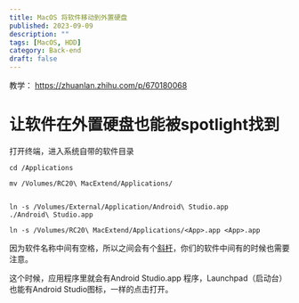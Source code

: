 ```yaml
---
title: MacOS 将软件移动到外置硬盘
published: 2023-09-09
description: ""
tags: [MacOS, HDD]
category: Back-end
draft: false
---
```

教学：
https://zhuanlan.zhihu.com/p/670180068


# 让软件在外置硬盘也能被spotlight找到

打开终端，进入系统自带的软件目录

```shell
cd /Applications

mv /Volumes/RC20\ MacExtend/Applications/


ln -s /Volumes/External/Application/Android\ Studio.app ./Android\ Studio.app

ln -s /Volumes/RC20\ MacExtend/Applications/<App>.app <App>.app
```

因为软件名称中间有空格，所以之间会有个[斜杆](https://zhida.zhihu.com/search?q=%E6%96%9C%E6%9D%86&zhida_source=entity&is_preview=1)，你们的软件中间有的时候也需要注意。

这个时候，应用程序里就会有Android Studio.app 程序，Launchpad（启动台）也能有Android Studio图标，一样的点击打开。
